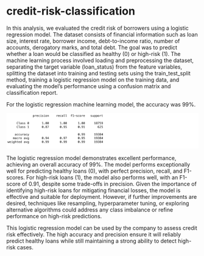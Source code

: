 # credit-risk-classification

In this analysis, we evaluated the credit risk of borrowers using a logistic regression model. The dataset consists of financial information such as loan size, interest rate, borrower income, debt-to-income ratio, number of accounts, derogatory marks, and total debt. The goal was to predict whether a loan would be classified as healthy (0) or high-risk (1). The machine learning process involved loading and preprocessing the dataset, separating the target variable (loan_status) from the feature variables, splitting the dataset into training and testing sets using the train_test_split method, training a logistic regression model on the training data, and evaluating the model’s performance using a confusion matrix and classification report.

For the logistic regression machine learning model, the accuracy was 99%. 

![classification_report.png](https://github.com/otybaasandorj/credit-risk-classification/blob/main/Credit_Risk/images/classification_report.png)

The logistic regression model demonstrates excellent performance, achieving an overall accuracy of 99%. The model performs exceptionally well for predicting healthy loans (0), with perfect precision, recall, and F1-scores. For high-risk loans (1), the model also performs well, with an F1-score of 0.91, despite some trade-offs in precision. Given the importance of identifying high-risk loans for mitigating financial losses, the model is effective and suitable for deployment. However, if further improvements are desired, techniques like resampling, hyperparameter tuning, or exploring alternative algorithms could address any class imbalance or refine performance on high-risk predictions.

This logistic regression model can be used by the company to assess credit risk effectively. The high accuracy and precision ensure it will reliably predict healthy loans while still maintaining a strong ability to detect high-risk cases.
